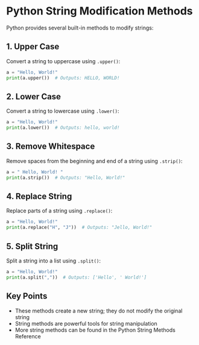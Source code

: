 # Python String Modification Methods

Python provides several built-in methods to modify strings:

## 1. Upper Case
Convert a string to uppercase using `.upper()`:
```python
a = "Hello, World!"
print(a.upper())  # Outputs: HELLO, WORLD!
```

## 2. Lower Case
Convert a string to lowercase using `.lower()`:
```python
a = "Hello, World!"
print(a.lower())  # Outputs: hello, world!
```

## 3. Remove Whitespace
Remove spaces from the beginning and end of a string using `.strip()`:
```python
a = " Hello, World! "
print(a.strip())  # Outputs: "Hello, World!"
```

## 4. Replace String
Replace parts of a string using `.replace()`:
```python
a = "Hello, World!"
print(a.replace("H", "J"))  # Outputs: "Jello, World!"
```

## 5. Split String
Split a string into a list using `.split()`:
```python
a = "Hello, World!"
print(a.split(","))  # Outputs: ['Hello', ' World!']
```

## Key Points
- These methods create a new string; they do not modify the original string
- String methods are powerful tools for string manipulation
- More string methods can be found in the Python String Methods Reference